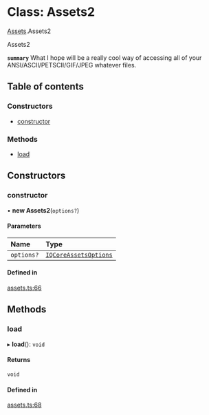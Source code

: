 # Class: Assets2

[Assets](../modules/Assets.md).Assets2

Assets2

**`summary`** What I hope will be a really cool way of accessing all of your ANSI/ASCII/PETSCII/GIF/JPEG whatever files.

## Table of contents

### Constructors

- [constructor](Assets.Assets2.md#constructor)

### Methods

- [load](Assets.Assets2.md#load)

## Constructors

### constructor

• **new Assets2**(`options?`)

#### Parameters

| Name | Type |
| :------ | :------ |
| `options?` | [`IQCoreAssetsOptions`](../interfaces/Assets.IQCoreAssetsOptions.md) |

#### Defined in

[assets.ts:66](https://github.com/iniquitybbs/iniquity/blob/fe27628/packages/core/src/assets.ts#L66)

## Methods

### load

▸ **load**(): `void`

#### Returns

`void`

#### Defined in

[assets.ts:68](https://github.com/iniquitybbs/iniquity/blob/fe27628/packages/core/src/assets.ts#L68)
